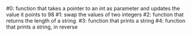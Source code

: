 #0: function that takes a pointer to an int as parameter and updates the value it points to 98
#1: swap the values of two integers
#2: function that returns the length of a string.
#3: function that prints a string
#4: function that prints a string, in reverse
